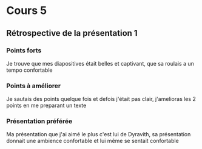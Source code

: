 # Cours 5
## Rétrospective de la présentation 1

### Points forts
Je trouve que mes diapositives était belles et captivant, que sa roulais a un tempo confortable

### Points à améliorer
Je sautais des points quelque fois et defois j'était pas clair, j'amelioras les 2 points en me preparant un texte
### Présentation préférée
Ma présentation que j'ai aimé le plus c'est lui de Dyravith, sa présentation donnait une ambience confortable et lui même se sentait confortable
